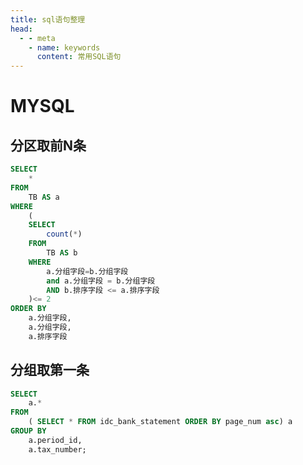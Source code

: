 ```yaml
---
title: sql语句整理
head:
  - - meta
    - name: keywords
      content: 常用SQL语句
---
```


# MYSQL

## 分区取前N条

```sql
SELECT
	* 
FROM
	TB AS a 
WHERE
	(
	SELECT
		count(*) 
	FROM
		TB AS b 
	WHERE
        a.分组字段=b.分组字段
		and a.分组字段 = b.分组字段 
		AND b.排序字段 <= a.排序字段 
	)<= 2 
ORDER BY
	a.分组字段,
	a.分组字段,
	a.排序字段
```

## 分组取第一条

```sql
SELECT
	a.* 
FROM
	( SELECT * FROM idc_bank_statement ORDER BY page_num asc) a 
GROUP BY
	a.period_id,
	a.tax_number;
```


